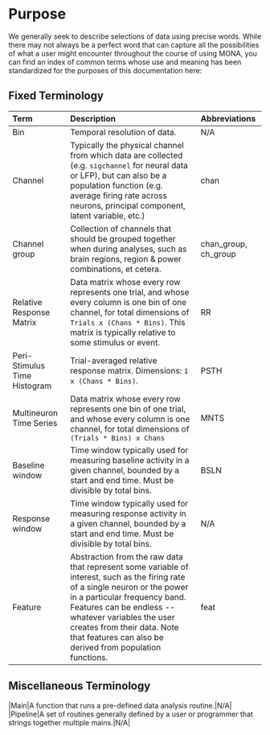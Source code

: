 # Purpose

We generally seek to describe selections of data using precise words. While there may not always be a perfect word that can capture all the possibilities of what a user might encounter throughout the course of using MONA, you can find an index of common terms whose use and meaning has been standardized for the purposes of this documentation here:

## Fixed Terminology
|Term         | Description |Abbreviations|
|:-----------|:----------|:---------------------|
|Bin| Temporal resolution of data. |N/A|
|Channel| Typically the physical channel from which data are collected (e.g. `sigchannel` for neural data or LFP), but can also be a population function (e.g. average firing rate across neurons, principal component, latent variable, etc.)|chan|
|Channel group|Collection of channels that should be grouped together when during analyses, such as brain regions, region & power combinations, et cetera.|chan_group, ch_group|
|Relative Response Matrix|Data matrix whose every row represents one trial, and whose every column is one bin of one channel, for total dimensions of `Trials x (Chans * Bins)`. This matrix is typically relative to some stimulus or event.|RR|
|Peri-Stimulus Time Histogram|Trial-averaged relative response matrix. Dimensions: `1 x (Chans * Bins)`.|PSTH|
|Multineuron Time Series|Data matrix whose every row represents one bin of one trial, and whose every column is one channel, for total dimensions of `(Trials * Bins) x Chans`|MNTS|
|Baseline window|Time window typically used for measuring baseline activity in a given channel, bounded by a start and end time. Must be divisible by total bins.|BSLN|
|Response window|Time window typically used for measuring response activity in a given channel, bounded by a start and end time. Must be divisible by total bins.|N/A|
|Feature|Abstraction from the raw data that represent some variable of interest, such as the firing rate of a single neuron or the power in a particular frequency band. Features can be endless -- whatever variables the user creates from their data. Note that features can also be derived from population functions. |feat|

## Miscellaneous Terminology
|Main|A function that runs a pre-defined  data analysis routine.|N/A|
|Pipeline|A set of routines generally defined by a user or programmer that strings together multiple mains.|N/A|
